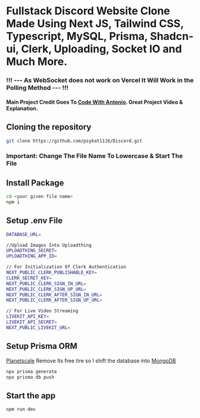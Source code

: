 <h1>Fullstack Discord Website Clone Made Using Next JS, Tailwind CSS, Typescript, MySQL, Prisma, Shadcn-ui, Clerk, Uploading, Socket IO and Much More. </h1>

<h3>!!! --- As WebSocket does not work on Vercel It Will Work in the Polling Method --- !!!</h3>

<h4>Main Project Credit Goes To <a href="https://www.youtube.com/@codewithantonio">Code With Antonio</a>. Great Project Video & Explanation.</h4>

## Cloning the repository
```bash
git clone https://github.com/psykat1116/Discord.git
```

### Important: Change The File Name To Lowercase & Start The File

## Install Package
```bash
cd <your given file name>
npm i
```

## Setup .env File
```bash
DATABASE_URL=

//Upload Images Into Uploadthing
UPLOADTHING_SECRET=
UPLOADTHING_APP_ID=

// For Initialization Of Clerk Authentication
NEXT_PUBLIC_CLERK_PUBLISHABLE_KEY=
CLERK_SECRET_KEY=
NEXT_PUBLIC_CLERK_SIGN_IN_URL=
NEXT_PUBLIC_CLERK_SIGN_UP_URL=
NEXT_PUBLIC_CLERK_AFTER_SIGN_IN_URL=
NEXT_PUBLIC_CLERK_AFTER_SIGN_UP_URL=

// For Live Video Streaming
LIVEKIT_API_KEY=
LIVEKIT_API_SECRET=
NEXT_PUBLIC_LIVEKIT_URL=
```

## Setup Prisma ORM
[Planetscale](https://planetscale.com/) Remove Its free tire so I shift the database into [MongoDB](https://www.mongodb.com/)
```bash
npx prisma generate
npx prisma db push
```

## Start the app
```bash
npm run dev
```
